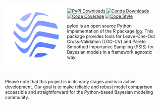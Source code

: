 <img src="https://raw.githubusercontent.com/jordandeklerk/pyloo/main/assets/pyloo-logo.png" width="200" height="200" align="left">

[![PyPI Downloads](https://img.shields.io/pypi/dm/pyloo.svg?label=Pypi%20downloads)](https://pypi.org/project/pyloo/)
[![Conda Downloads](https://img.shields.io/conda/dn/conda-forge/pyloo.svg?label=Conda%20downloads)](https://anaconda.org/conda-forge/pyloo)
[![Code Coverage](https://codecov.io/gh/jordandeklerk/pyloo/branch/main/graph/badge.svg)](https://codecov.io/gh/jordandeklerk/pyloo)
[![Code Style](https://img.shields.io/badge/code%20style-black-000000.svg)](https://github.com/ambv/black)

pyloo is an open source Python implementation of the R package [loo](https://github.com/stan-dev/loo).
This package provides tools for Leave-One-Out Cross-Validation (LOO-CV)
and Pareto Smoothed Importance Sampling (PSIS) for Bayesian models in a framework agnostic way.

<br><br>

Please note that this project is in its early stages and is in active development. Our goal is to make reliable and robust model comparison accessible and straightforward for the Python-based Bayesian modeling community.
